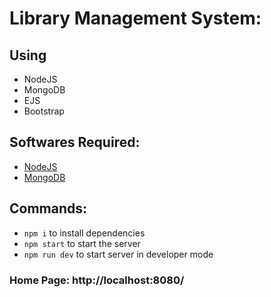 # Library Management System: 
## Using
- NodeJS
- MongoDB
- EJS
- Bootstrap

## Softwares Required:
- [NodeJS](https://nodejs.org/)
- [MongoDB](https://www.mongodb.com/)

## Commands:
- `npm i` to install dependencies
- `npm start` to start the server
- `npm run dev` to start server in developer mode

### Home Page: http://localhost:8080/
